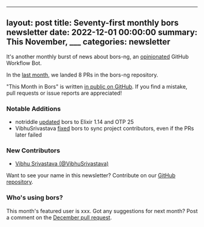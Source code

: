 
---
layout:     post
title:      Seventy-first monthly bors newsletter
date:       2022-12-01 00:00:00
summary:    This November, ___
categories: newsletter
---

It's another monthly burst of news about bors-ng, an [opinionated](https://hackmd.io/wJm0ZqqPR-iDWHhlEC789Q?view#More-detailed-comparison-of-homu-vs-bors-ng-commands) GitHub Workflow Bot.

In the [last month](https://github.com/bors-ng/bors-ng/pulls?q=is%3Apr+is%3Amerged+closed%3A2022-11-01..2022-11-30),
we landed 8 PRs in the bors-ng repository.

"This Month in Bors" is written [in public on GitHub][GitHub for TMiB].
If you find a mistake, pull requests or issue reports are appreciated!

[GitHub for TMiB]: https://github.com/bors-ng/bors-ng.github.io


### Notable Additions

* notriddle [updated](https://github.com/bors-ng/bors-ng/pull/1559) bors to Elixir 1.14 and OTP 25
* VibhuSrivastava [fixed](https://github.com/bors-ng/bors-ng/pull/1565) bors to sync project contributors, even if the PRs later failed


### New Contributors

* [Vibhu Srivastava (@VibhuSrivastava)](https://github.com/VibhuSrivastava)

Want to see your name in this newsletter? Contribute on our [GitHub repository](https://github.com/bors-ng/bors-ng).


### Who's using bors?

This month's featured user is xxx.
Got any suggestions for next month?
Post a comment on the [December pull request](https://github.com/bors-ng/bors-ng.github.io/pull/___).
